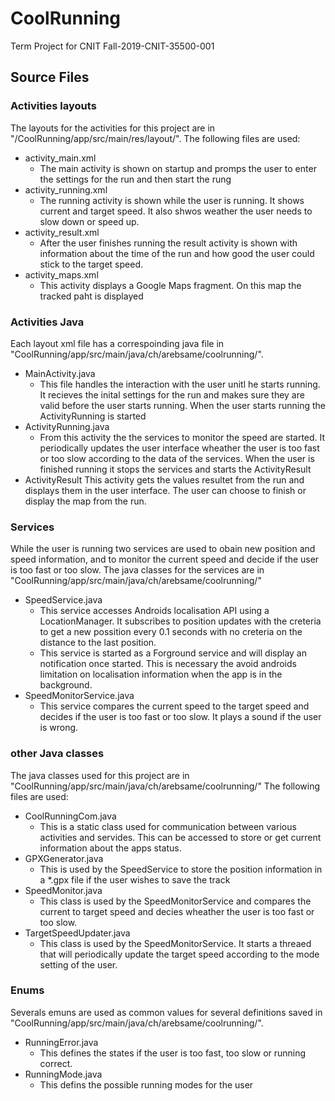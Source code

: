 # CoolRunning
Term Project for CNIT Fall-2019-CNIT-35500-001

## Source Files
### Activities layouts
The layouts for the activities for this project are in "/CoolRunning/app/src/main/res/layout/". 
The following files are used:
* activity_main.xml
  * The main activity is shown on startup and promps the user to enter the settings for the run and then start the rung
* activity_running.xml
  * The running activity is shown while the user is running. It shows current and target speed. It also shwos weather the user needs to slow down or speed up.
* activity_result.xml
  * After the user finishes running the result activity is shown with information about the time of the run and how good the user could stick to the target speed.
* activity_maps.xml
  * This activity displays a Google Maps fragment. On this map the tracked paht is displayed

### Activities Java
Each layout xml file has a correspoinding java file in "CoolRunning/app/src/main/java/ch/arebsame/coolrunning/".
* MainActivity.java
  * This file handles the interaction with the user unitl he starts running. It recieves the inital settings for the run and makes sure they are valid before the user starts running. When the user starts running the ActivityRunning is started
* ActivityRunning.java
  * From this activity the the services to monitor the speed are started. It periodically updates the user interface wheather the user is too fast or too slow according to the data of the services. When the user is finished running it stops the services and starts the ActivityResult
* ActivityResult
  This activity gets the values resultet from the run and displays them in the user interface. The user can choose to finish or display the map from the run.

### Services
While the user is running two services are used to obain new position and speed information, and to monitor the current speed and decide if the user is too fast or too slow. The java classes for the services are in "CoolRunning/app/src/main/java/ch/arebsame/coolrunning/"
* SpeedService.java
  *  This service accesses Androids localisation API using a LocationManager. It subscribes to position updates with the creteria to get a new possition every 0.1 seconds with no creteria on the distance to the last position.
  * This service is started as a Forground service and will display an notification once started. This is necessary the avoid androids limitation on localisation information when the app is in the background.
* SpeedMonitorService.java
  * This service compares the current speed to the target speed and decides if the user is too fast or too slow. It plays a sound if the user is wrong.

### other Java classes
The java classes used for this project are in "CoolRunning/app/src/main/java/ch/arebsame/coolrunning/"
The following files are used:
* CoolRunningCom.java
  * This is a static class used for communication between various activities and servides. This can be accessed to store or get current information about the apps status.
* GPXGenerator.java
  * This is used by the SpeedService to store the position information in a *.gpx file if the user wishes to save the track
* SpeedMonitor.java
  * This class is used by the SpeedMonitorService and compares the current to target speed and decies wheather the user is too fast or too slow.
* TargetSpeedUpdater.java
  * This class is used by the SpeedMonitorService. It starts a threaed that will periodically update the target speed according to the mode setting of the user.

### Enums
Severals emuns are used as common values for several definitions saved in "CoolRunning/app/src/main/java/ch/arebsame/coolrunning/".
* RunningError.java
  * This defines the states if the user is too fast, too slow or running correct.
* RunningMode.java
  * This defins the possible running modes for the user